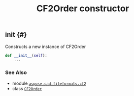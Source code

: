 ﻿---
title: CF2Order constructor
second_title: Aspose.CAD for Python via .NET API References
description: 
type: docs
weight: 10
url: /python-net/aspose.cad.fileformats.cf2/cf2order/__init__/
is_root: false
---

## __init__ {#}

Constructs a new instance of CF2Order



```python
def __init__(self):
    ...
```





### See Also
* module [`aspose.cad.fileformats.cf2`](../../)
* class [`CF2Order`](/cad/python-net/aspose.cad.fileformats.cf2/cf2order)
